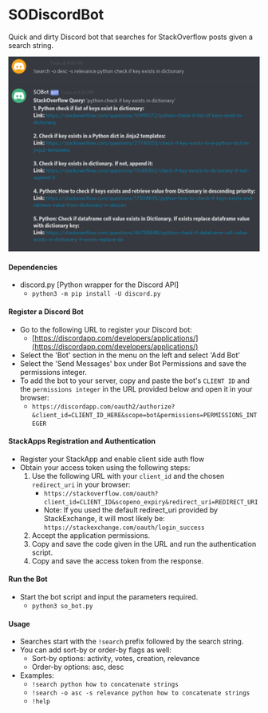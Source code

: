 # SODiscordBot

Quick and dirty Discord bot that searches for StackOverflow posts given a search string.

![alt text](https://github.com/ryanshim/SODiscordBot/blob/master/screenshot.png "screenshot")

#### Dependencies
* discord.py [Python wrapper for the Discord API]
	* `python3 -m pip install -U discord.py`

#### Register a Discord Bot
* Go to the following URL to register your Discord bot:
	* [https://discordapp.com/developers/applications/](https://discordapp.com/developers/applications/)
* Select the 'Bot' section in the menu on the left and select 'Add Bot'
* Select the 'Send Messages' box under Bot Permissions and save the permissions integer.
* To add the bot to your server, copy and paste the bot's `CLIENT ID` and the `permissions integer` in the URL provided below and open it in your browser:
	* `https://discordapp.com/oauth2/authorize?&client_id=CLIENT_ID_HERE&scope=bot&permissions=PERMISSIONS_INTEGER`

#### StackApps Registration and Authentication
* Register your StackApp and enable client side auth flow
* Obtain your access token using the following steps:
	1. Use the following URL with your `client_id` and the chosen `redirect_uri` in your browser:
		* `https://stackoverflow.com/oauth?client_id=CLIENT_ID&scopeno_expiry&redirect_uri=REDIRECT_URI`
		* Note: If you used the default redirect_uri provided by StackExchange, it will most likely be: `https://stackexchange.com/oauth/login_success`
	2. Accept the application permissions.
	3. Copy and save the code given in the URL and run the authentication script.
	4. Copy and save the access token from the response.

#### Run the Bot
* Start the bot script and input the parameters required.
	* `python3 so_bot.py`

#### Usage
* Searches start with the `!search` prefix followed by the search string.
* You can add sort-by or order-by flags as well: 
    * Sort-by options: activity, votes, creation, relevance
    * Order-by options: asc, desc 
* Examples:
    * `!search python how to concatenate strings`
    * `!search -o asc -s relevance python how to concatenate strings`
    * `!help`
